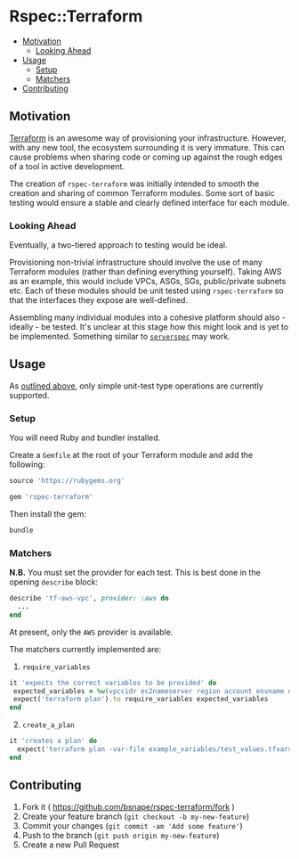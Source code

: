 # Rspec::Terraform

* [Motivation](#motivation)
  * [Looking Ahead](#looking-ahead)
* [Usage](#usage)
  * [Setup](#setup)
  * [Matchers](#matchers)
* [Contributing](#contributing)

## Motivation

[Terraform](https://github.com/hashicorp/terraform) is an awesome way of provisioning your infrastructure. However, with
any new tool, the ecosystem surrounding it is very immature. This can cause problems when sharing code or coming up
against the rough edges of a tool in active development.

The creation of `rspec-terraform` was initially intended to smooth the creation and sharing of common Terraform
modules. Some sort of basic testing would ensure a stable and clearly defined interface for each module.

### Looking Ahead

Eventually, a two-tiered approach to testing would be ideal.
 
Provisioning non-trivial infrastructure should involve the use of many Terraform modules (rather than defining
everything yourself). Taking AWS as an example, this would include VPCs, ASGs, SGs, public/private subnets etc. Each of
these modules should be unit tested using `rspec-terraform` so that the interfaces they expose are well-defined.

Assembling many individual modules into a cohesive platform should also - ideally - be tested. It's unclear at this
stage how this might look and is yet to be implemented. Something similar to
[`serverspec`](https://github.com/mizzy/serverspec) may work.

## Usage

As [outlined above](#motivation), only simple unit-test type operations are currently supported.

### Setup

You will need Ruby and bundler installed.

Create a `Gemfile` at the root of your Terraform module and add the following:

```ruby
source 'https://rubygems.org'

gem 'rspec-terraform'
```

Then install the gem:

```bash
bundle
```

### Matchers

**N.B.** You must set the provider for each test. This is best done in the opening `describe` block:

```ruby
describe 'tf-aws-vpc', provider: :aws do
  ...
end
```

At present, only the `AWS` provider is available.

The matchers currently implemented are:

1. `require_variables`

 ```ruby
 it 'expects the correct variables to be provided' do
  expected_variables = %w(vpccidr ec2nameserver region account envname domain)
  expect('terraform plan').to require_variables expected_variables
 end
 ```
2. `create_a_plan`
 ```ruby
 it 'creates a plan' do
   expect('terraform plan -var-file example_variables/test_values.tfvars').to create_a_plan
 end
 ```

## Contributing

1. Fork it ( https://github.com/bsnape/rspec-terraform/fork )
2. Create your feature branch (`git checkout -b my-new-feature`)
3. Commit your changes (`git commit -am 'Add some feature'`)
4. Push to the branch (`git push origin my-new-feature`)
5. Create a new Pull Request
